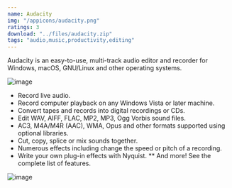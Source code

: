 ```yaml
---
name: Audacity
img: "/appicons/audacity.png"
ratings: 3
download: "../files/audacity.zip"
tags: "audio,music,productivity,editing"
---
```


Audacity is an easy-to-use, multi-track audio editor and recorder for Windows, macOS, GNU/Linux and other operating systems.

<img src="../../screenshots/Audacity/audacityss1.png" alt="image" >

- Record live audio.
- Record computer playback on any Windows Vista or later machine.
- Convert tapes and records into digital recordings or CDs.
- Edit WAV, AIFF, FLAC, MP2, MP3, Ogg Vorbis sound files.
- AC3, M4A/M4R (AAC), WMA, Opus and other formats supported using optional libraries.
- Cut, copy, splice or mix sounds together.
- Numerous effects including change the speed or pitch of a recording.
- Write your own plug-in effects with Nyquist.
  \*\* And more! See the complete list of features.

<img src="../../screenshots/Audacity/audacityss2.png" alt="image" >
